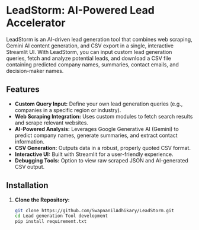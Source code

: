 # LeadStorm: AI-Powered Lead Accelerator

LeadStorm is an AI-driven lead generation tool that combines web scraping, Gemini AI content generation, and CSV export in a single, interactive Streamlit UI. With LeadStorm, you can input custom lead generation queries, fetch and analyze potential leads, and download a CSV file containing predicted company names, summaries, contact emails, and decision-maker names.

## Features

- **Custom Query Input:** Define your own lead generation queries (e.g., companies in a specific region or industry).
- **Web Scraping Integration:** Uses custom modules to fetch search results and scrape relevant websites.
- **AI-Powered Analysis:** Leverages Google Generative AI (Gemini) to predict company names, generate summaries, and extract contact information.
- **CSV Generation:** Outputs data in a robust, properly quoted CSV format.
- **Interactive UI:** Built with Streamlit for a user-friendly experience.
- **Debugging Tools:** Option to view raw scraped JSON and AI-generated CSV output.

## Installation

1. **Clone the Repository:**
   ```bash
   git clone https://github.com/SwapnanilAdhikary/LeadStorm.git
   cd Lead generation Tool development
   pip install requirement.txt


